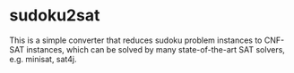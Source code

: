 # sudoku2sat
This is a simple converter that reduces sudoku problem instances to CNF-SAT instances, 
which can be solved by many state-of-the-art SAT solvers, e.g. minisat, sat4j.
